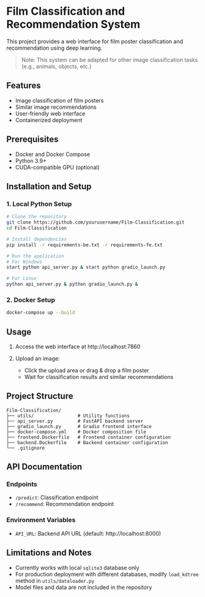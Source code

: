 # Film Classification and Recommendation System

This project provides a web interface for film poster classification and recommendation using deep learning.

> Note: This system can be adapted for other image classification tasks (e.g., animals, objects, etc.)

## Features
- Image classification of film posters
- Similar image recommendations
- User-friendly web interface
- Containerized deployment

## Prerequisites
- Docker and Docker Compose
- Python 3.9+
- CUDA-compatible GPU (optional)

## Installation and Setup

### 1. Local Python Setup
```bash
# Clone the repository
git clone https://github.com/yourusername/Film-Classification.git
cd Film-Classification

# Install dependencies
pip install -r requirements-be.txt -r requirements-fe.txt

# Run the application
# For Windows
start python api_server.py & start python gradio_launch.py

# For Linux
python api_server.py & python gradio_launch.py &
```

### 2. Docker Setup
```bash
docker-compose up --build
```

## Usage

1. Access the web interface at http://localhost:7860

2. Upload an image:
   - Click the upload area or drag & drop a film poster
   - Wait for classification results and similar recommendations

## Project Structure
```
Film-Classification/
├── utils/                # Utility functions
├── api_server.py         # FastAPI backend server
├── gradio_launch.py      # Gradio frontend interface
├── docker-compose.yml    # Docker composition file
├── frontend.Dockerfile   # Frontend container configuration
├── backend.Dockerfile    # Backend container configuration
└── .gitignore
```

## API Documentation

### Endpoints
- `/predict`: Classification endpoint
- `/recommend`: Recommendation endpoint

### Environment Variables
- `API_URL`: Backend API URL (default: http://localhost:8000)

## Limitations and Notes

- Currently works with local `sqlite3` database only
- For production deployment with different databases, modify `load_kdtree` method in `utils/dataloader.py`
- Model files and data are not included in the repository